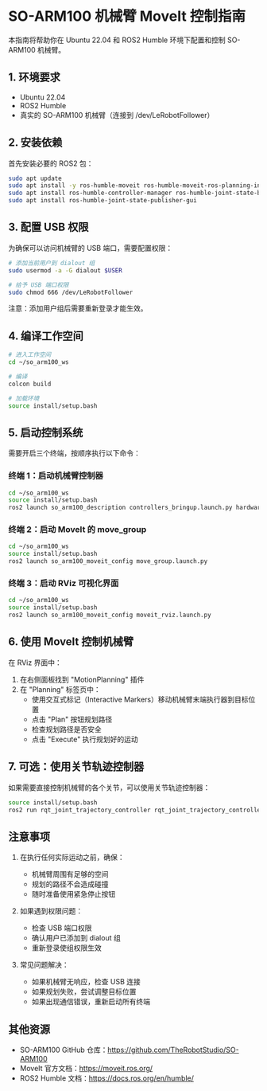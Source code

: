 # SO-ARM100 机械臂 MoveIt 控制指南

本指南将帮助你在 Ubuntu 22.04 和 ROS2 Humble 环境下配置和控制 SO-ARM100 机械臂。

## 1. 环境要求

- Ubuntu 22.04
- ROS2 Humble
- 真实的 SO-ARM100 机械臂（连接到 /dev/LeRobotFollower）

## 2. 安装依赖

首先安装必要的 ROS2 包：

```bash
sudo apt update
sudo apt install -y ros-humble-moveit ros-humble-moveit-ros-planning-interface
sudo apt install ros-humble-controller-manager ros-humble-joint-state-broadcaster ros-humble-joint-trajectory-controller ros-humble-position-controllers ros-humble-gripper-controllers
sudo apt install ros-humble-joint-state-publisher-gui
```

## 3. 配置 USB 权限

为确保可以访问机械臂的 USB 端口，需要配置权限：

```bash
# 添加当前用户到 dialout 组
sudo usermod -a -G dialout $USER

# 给予 USB 端口权限
sudo chmod 666 /dev/LeRobotFollower
```

注意：添加用户组后需要重新登录才能生效。

## 4. 编译工作空间

```bash
# 进入工作空间
cd ~/so_arm100_ws

# 编译
colcon build

# 加载环境
source install/setup.bash
```

## 5. 启动控制系统

需要开启三个终端，按顺序执行以下命令：

### 终端 1：启动机械臂控制器
```bash
cd ~/so_arm100_ws
source install/setup.bash
ros2 launch so_arm100_description controllers_bringup.launch.py hardware_type:=real
```

### 终端 2：启动 MoveIt 的 move_group
```bash
cd ~/so_arm100_ws
source install/setup.bash
ros2 launch so_arm100_moveit_config move_group.launch.py
```

### 终端 3：启动 RViz 可视化界面
```bash
cd ~/so_arm100_ws
source install/setup.bash
ros2 launch so_arm100_moveit_config moveit_rviz.launch.py
```

## 6. 使用 MoveIt 控制机械臂

在 RViz 界面中：

1. 在右侧面板找到 "MotionPlanning" 插件
2. 在 "Planning" 标签页中：
   - 使用交互式标记（Interactive Markers）移动机械臂末端执行器到目标位置
   - 点击 "Plan" 按钮规划路径
   - 检查规划路径是否安全
   - 点击 "Execute" 执行规划好的运动

## 7. 可选：使用关节轨迹控制器

如果需要直接控制机械臂的各个关节，可以使用关节轨迹控制器：

```bash
source install/setup.bash
ros2 run rqt_joint_trajectory_controller rqt_joint_trajectory_controller
```

## 注意事项

1. 在执行任何实际运动之前，确保：
   - 机械臂周围有足够的空间
   - 规划的路径不会造成碰撞
   - 随时准备使用紧急停止按钮

2. 如果遇到权限问题：
   - 检查 USB 端口权限
   - 确认用户已添加到 dialout 组
   - 重新登录使组权限生效

3. 常见问题解决：
   - 如果机械臂无响应，检查 USB 连接
   - 如果规划失败，尝试调整目标位置
   - 如果出现通信错误，重新启动所有终端

## 其他资源

- SO-ARM100 GitHub 仓库：https://github.com/TheRobotStudio/SO-ARM100
- MoveIt 官方文档：https://moveit.ros.org/
- ROS2 Humble 文档：https://docs.ros.org/en/humble/
